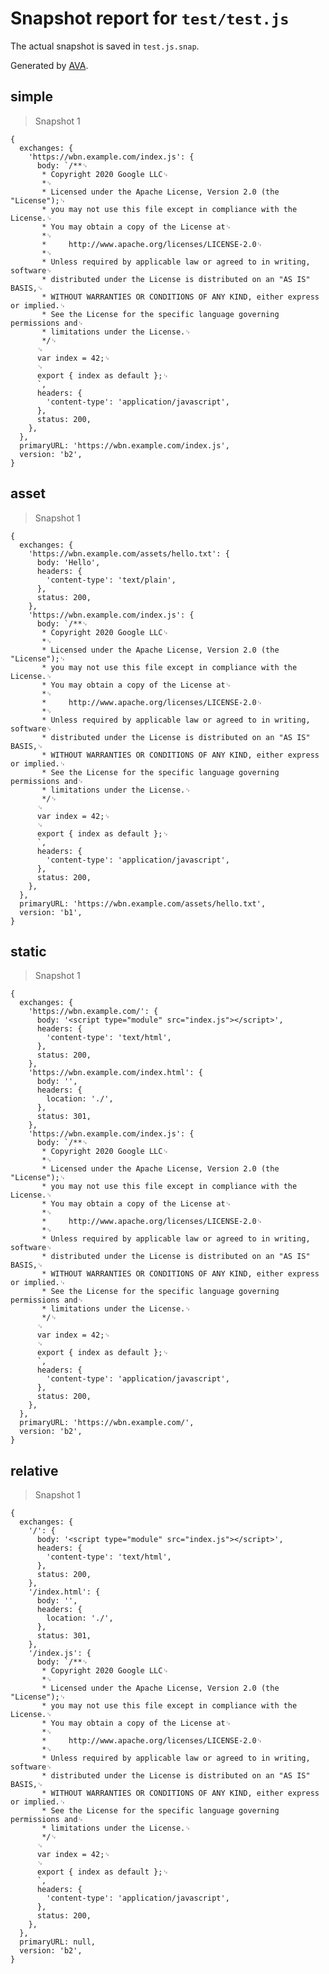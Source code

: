 # Snapshot report for `test/test.js`

The actual snapshot is saved in `test.js.snap`.

Generated by [AVA](https://avajs.dev).

## simple

> Snapshot 1

    {
      exchanges: {
        'https://wbn.example.com/index.js': {
          body: `/**␊
           * Copyright 2020 Google LLC␊
           *␊
           * Licensed under the Apache License, Version 2.0 (the "License");␊
           * you may not use this file except in compliance with the License.␊
           * You may obtain a copy of the License at␊
           *␊
           *     http://www.apache.org/licenses/LICENSE-2.0␊
           *␊
           * Unless required by applicable law or agreed to in writing, software␊
           * distributed under the License is distributed on an "AS IS" BASIS,␊
           * WITHOUT WARRANTIES OR CONDITIONS OF ANY KIND, either express or implied.␊
           * See the License for the specific language governing permissions and␊
           * limitations under the License.␊
           */␊
          ␊
          var index = 42;␊
          ␊
          export { index as default };␊
          `,
          headers: {
            'content-type': 'application/javascript',
          },
          status: 200,
        },
      },
      primaryURL: 'https://wbn.example.com/index.js',
      version: 'b2',
    }

## asset

> Snapshot 1

    {
      exchanges: {
        'https://wbn.example.com/assets/hello.txt': {
          body: 'Hello',
          headers: {
            'content-type': 'text/plain',
          },
          status: 200,
        },
        'https://wbn.example.com/index.js': {
          body: `/**␊
           * Copyright 2020 Google LLC␊
           *␊
           * Licensed under the Apache License, Version 2.0 (the "License");␊
           * you may not use this file except in compliance with the License.␊
           * You may obtain a copy of the License at␊
           *␊
           *     http://www.apache.org/licenses/LICENSE-2.0␊
           *␊
           * Unless required by applicable law or agreed to in writing, software␊
           * distributed under the License is distributed on an "AS IS" BASIS,␊
           * WITHOUT WARRANTIES OR CONDITIONS OF ANY KIND, either express or implied.␊
           * See the License for the specific language governing permissions and␊
           * limitations under the License.␊
           */␊
          ␊
          var index = 42;␊
          ␊
          export { index as default };␊
          `,
          headers: {
            'content-type': 'application/javascript',
          },
          status: 200,
        },
      },
      primaryURL: 'https://wbn.example.com/assets/hello.txt',
      version: 'b1',
    }

## static

> Snapshot 1

    {
      exchanges: {
        'https://wbn.example.com/': {
          body: '<script type="module" src="index.js"></script>',
          headers: {
            'content-type': 'text/html',
          },
          status: 200,
        },
        'https://wbn.example.com/index.html': {
          body: '',
          headers: {
            location: './',
          },
          status: 301,
        },
        'https://wbn.example.com/index.js': {
          body: `/**␊
           * Copyright 2020 Google LLC␊
           *␊
           * Licensed under the Apache License, Version 2.0 (the "License");␊
           * you may not use this file except in compliance with the License.␊
           * You may obtain a copy of the License at␊
           *␊
           *     http://www.apache.org/licenses/LICENSE-2.0␊
           *␊
           * Unless required by applicable law or agreed to in writing, software␊
           * distributed under the License is distributed on an "AS IS" BASIS,␊
           * WITHOUT WARRANTIES OR CONDITIONS OF ANY KIND, either express or implied.␊
           * See the License for the specific language governing permissions and␊
           * limitations under the License.␊
           */␊
          ␊
          var index = 42;␊
          ␊
          export { index as default };␊
          `,
          headers: {
            'content-type': 'application/javascript',
          },
          status: 200,
        },
      },
      primaryURL: 'https://wbn.example.com/',
      version: 'b2',
    }

## relative

> Snapshot 1

    {
      exchanges: {
        '/': {
          body: '<script type="module" src="index.js"></script>',
          headers: {
            'content-type': 'text/html',
          },
          status: 200,
        },
        '/index.html': {
          body: '',
          headers: {
            location: './',
          },
          status: 301,
        },
        '/index.js': {
          body: `/**␊
           * Copyright 2020 Google LLC␊
           *␊
           * Licensed under the Apache License, Version 2.0 (the "License");␊
           * you may not use this file except in compliance with the License.␊
           * You may obtain a copy of the License at␊
           *␊
           *     http://www.apache.org/licenses/LICENSE-2.0␊
           *␊
           * Unless required by applicable law or agreed to in writing, software␊
           * distributed under the License is distributed on an "AS IS" BASIS,␊
           * WITHOUT WARRANTIES OR CONDITIONS OF ANY KIND, either express or implied.␊
           * See the License for the specific language governing permissions and␊
           * limitations under the License.␊
           */␊
          ␊
          var index = 42;␊
          ␊
          export { index as default };␊
          `,
          headers: {
            'content-type': 'application/javascript',
          },
          status: 200,
        },
      },
      primaryURL: null,
      version: 'b2',
    }
